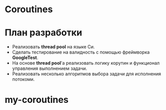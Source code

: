 # Coroutines
# План разработки
-  Реализовать __thread pool__ на языке Си.
-  Сделать тестирование на валидность с помощью фреймворка  __GoogleTest__.
- На основе __thread pool__'а реализовать логику корутин и функционал управления выполнением задачи.
- Реализовать несколько алгоритмов выбора задачи для исполнения потокоми.
# my-coroutines
